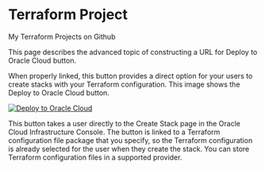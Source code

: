 # Terraform Project
 My Terraform Projects on Github
<html>
    <head>
       
This page describes the advanced topic of constructing a URL for Deploy to Oracle Cloud button.

When properly linked, this button provides a direct option for your users to create stacks with your Terraform configuration.
This image shows the Deploy to Oracle Cloud button.

<p>
<a
href="https://cloud.oracle.com/resourcemanager/stacks/create?zipUrl=https://github.com/RawanAk/terraformDB/releases/download/v0.2-alpha/terraformfilesDemo1.zip" target="_blank">
<img
src="https://oci-resourcemanager-plugin.plugins.oci.oraclecloud.com/latest/deploy-to-oracle-cloud.svg"
alt="Deploy to Oracle Cloud"/>
 </a>
 
 </p>

This button takes a user directly to the Create Stack page in the Oracle Cloud Infrastructure Console. The button is linked to a Terraform configuration file package that you specify, so the Terraform configuration is already selected for the user when they create the stack. You can store Terraform configuration files in a supported provider.
      
   </head>
    <body>
      
  
          
          
   </body>
</html> 
